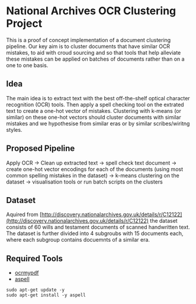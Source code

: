 # National Archives OCR Clustering Project

This is a proof of concept implementation of a document clustering pipeline. Our key aim is to cluster documents that have similar OCR mistakes, to aid with croud sourcing and so that tools that help alleviate these mistakes can be applied on batches of documents rather than on a one to one basis.

## Idea

The main idea is to extract text with the best off-the-shelf optical character recognition (OCR) tools. Then apply a spell checking tool on the extrated text to create a one-hot vector of mistakes. Clustering with k-means (or similar) on these one-hot vectors should cluster documents with similar mistakes and we hypothesise from similar eras or by similar scribes/wiritng styles.

## Proposed Pipeline

Apply OCR -> Clean up extracted text -> spell check text document -> create one-hot vector encodings for each of the documents (using most common spelling mistakes in the dataset) -> k-means clustering on the dataset -> visualisation tools or run batch scripts on the clusters
 
## Dataset

Aquired from [http://discovery.nationalarchives.gov.uk/details/r/C12122](http://discovery.nationalarchives.gov.uk/details/r/C12122) the dataset consists of 60 wills and testament documents of scanned handwritten text. The dataset is further divided into 4 subgroubs with 15 documents each, where each subgroup contains docuemnts of a similar era.

## Required Tools

- [ocrmypdf](https://ocrmypdf.readthedocs.io/en/latest/index.html)
- [aspell](http://aspell.net/)
```
sudo apt-get update -y
sudo apt-get install -y aspell
```